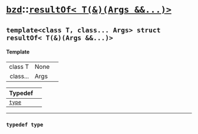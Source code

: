 # [`bzd`](../../index.md)::[`resultOf< T(&)(Args &&...)>`](../index.md)

## `template<class T, class... Args> struct resultOf< T(&)(Args &&...)>`

#### Template
||||
|---:|:---|:---|
|class T|None||
|class...|Args||

|Typedef||
|:---|:---|
|[`type`](./index.md)||
------
### `typedef type`

